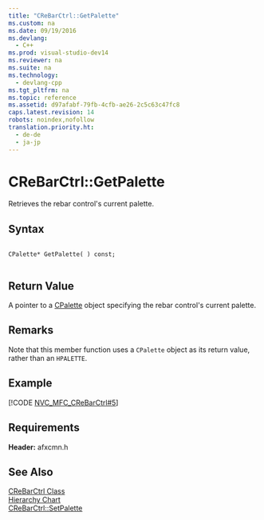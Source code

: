 ```yaml
---
title: "CReBarCtrl::GetPalette"
ms.custom: na
ms.date: 09/19/2016
ms.devlang: 
  - C++
ms.prod: visual-studio-dev14
ms.reviewer: na
ms.suite: na
ms.technology: 
  - devlang-cpp
ms.tgt_pltfrm: na
ms.topic: reference
ms.assetid: d97afabf-79fb-4cfb-ae26-2c5c63c47fc8
caps.latest.revision: 14
robots: noindex,nofollow
translation.priority.ht: 
  - de-de
  - ja-jp
---
```

# CReBarCtrl::GetPalette
Retrieves the rebar control's current palette.  
  
## Syntax  
  
```  
  
CPalette* GetPalette( ) const;  
  
```  
  
## Return Value  
 A pointer to a [CPalette](../vs140/CPalette-Class.md) object specifying the rebar control's current palette.  
  
## Remarks  
 Note that this member function uses a `CPalette` object as its return value, rather than an `HPALETTE`.  
  
## Example  
 [!CODE [NVC_MFC_CReBarCtrl#5](../CodeSnippet/VS_Snippets_Cpp/NVC_MFC_CReBarCtrl#5)]  
  
## Requirements  
 **Header:** afxcmn.h  
  
## See Also  
 [CReBarCtrl Class](../vs140/CReBarCtrl-Class.md)   
 [Hierarchy Chart](../vs140/Hierarchy-Chart.md)   
 [CReBarCtrl::SetPalette](../vs140/CReBarCtrl--SetPalette.md)
